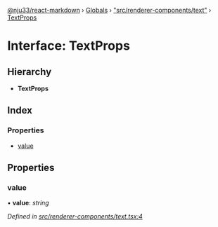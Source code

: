 [@nju33/react-markdown](../README.md) › [Globals](../globals.md) › ["src/renderer-components/text"](../modules/_src_renderer_components_text_.md) › [TextProps](_src_renderer_components_text_.textprops.md)

# Interface: TextProps

## Hierarchy

* **TextProps**

## Index

### Properties

* [value](_src_renderer_components_text_.textprops.md#value)

## Properties

###  value

• **value**: *string*

*Defined in [src/renderer-components/text.tsx:4](https://github.com/nju33/react-markdown/blob/5327386/src/renderer-components/text.tsx#L4)*
